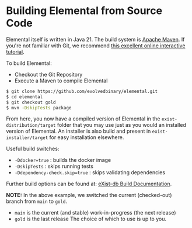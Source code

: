 # Building Elemental from Source Code

Elemental itself is written in Java 21. The build system is [Apache Maven](http://maven.apache.org/). If you're not familiar with Git, we recommend [this excellent online interactive tutorial](http://try.github.io).

To build Elemental:

- Checkout the Git Repository
- Execute a Maven to compile Elemental

```bash
$ git clone https://github.com/evolvedbinary/elemental.git
$ cd elemental
$ git checkout gold
$ mvn -DskipTests package
```

From here, you now have a compiled version of Elemental in the `exist-distribution/target` folder that you may use just as you would an installed version of Elemental. An installer is also build and present in `exist-installer/target` for easy installation elsewhere.

Useful build switches:
- `-Ddocker=true` : builds the docker image
- `-DskipTests` : skips running tests
- `-Ddependency-check.skip=true` : skips validating dependencies

Further build options can be found at: [eXist-db Build Documentation](http://www.exist-db.org/exist/apps/doc/exist-building.xml "How to build eXist-db").

**NOTE:** 
In the above example, we switched the current (checked-out) branch from `main` to `gold`.
- `main` is the current (and stable) work-in-progress (the next release)
- `gold` is the last release
The choice of which to use is up to you.


